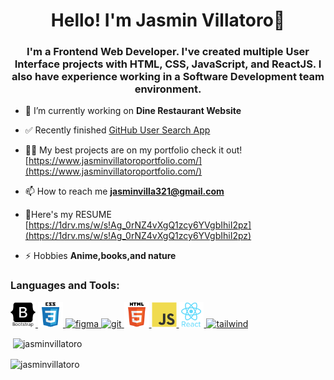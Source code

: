  <h1 align="center">Hello! I'm Jasmin Villatoro🌸</h1>
<h3 align="center">I'm a Frontend Web Developer. I've created multiple User Interface projects with HTML, CSS, JavaScript, and ReactJS. I also have experience working in a Software Development team environment.</h3>

- 🔭 I’m currently working on **Dine Restaurant Website**

- ✅ Recently finished [GitHub User Search App](https://github-user-search-app012.netlify.app/)

- 👨‍💻 My best projects are on my portfolio check it out! [https://www.jasminvillatoroportfolio.com/](https://www.jasminvillatoroportfolio.com/)

- 📫 How to reach me **jasminvilla321@gmail.com**

- 📄Here's my RESUME [https://1drv.ms/w/s!Ag_0rNZ4vXgQ1zcy6YVgbIhiI2pz](https://1drv.ms/w/s!Ag_0rNZ4vXgQ1zcy6YVgbIhiI2pz)

- ⚡ Hobbies **Anime,books,and nature**

 
<p align="left">
</p>

<h3 align="left">Languages and Tools:</h3>
<p align="left"> <a href="https://getbootstrap.com" target="_blank" rel="noreferrer"> <img src="https://raw.githubusercontent.com/devicons/devicon/master/icons/bootstrap/bootstrap-plain-wordmark.svg" alt="bootstrap" width="40" height="40"/> </a> <a href="https://www.w3schools.com/css/" target="_blank" rel="noreferrer"> <img src="https://raw.githubusercontent.com/devicons/devicon/master/icons/css3/css3-original-wordmark.svg" alt="css3" width="40" height="40"/> </a> <a href="https://www.figma.com/" target="_blank" rel="noreferrer"> <img src="https://www.vectorlogo.zone/logos/figma/figma-icon.svg" alt="figma" width="40" height="40"/> </a> <a href="https://git-scm.com/" target="_blank" rel="noreferrer"> <img src="https://www.vectorlogo.zone/logos/git-scm/git-scm-icon.svg" alt="git" width="40" height="40"/> </a> <a href="https://www.w3.org/html/" target="_blank" rel="noreferrer"> <img src="https://raw.githubusercontent.com/devicons/devicon/master/icons/html5/html5-original-wordmark.svg" alt="html5" width="40" height="40"/> </a> <a href="https://developer.mozilla.org/en-US/docs/Web/JavaScript" target="_blank" rel="noreferrer"> <img src="https://raw.githubusercontent.com/devicons/devicon/master/icons/javascript/javascript-original.svg" alt="javascript" width="40" height="40"/> </a> <a href="https://reactjs.org/" target="_blank" rel="noreferrer"> <img src="https://raw.githubusercontent.com/devicons/devicon/master/icons/react/react-original-wordmark.svg" alt="react" width="40" height="40"/> </a> <a href="https://tailwindcss.com/" target="_blank" rel="noreferrer"> <img src="https://www.vectorlogo.zone/logos/tailwindcss/tailwindcss-icon.svg" alt="tailwind" width="40" height="40"/> </a> </p>

 

<p>&nbsp;<img align="center" src="https://github-readme-stats.vercel.app/api?username=jasminvillatoro&show_icons=true&locale=en" alt="jasminvillatoro" /></p>

<p><img align="center" src="https://github-readme-streak-stats.herokuapp.com/?user=jasminvillatoro&" alt="jasminvillatoro" /></p>

